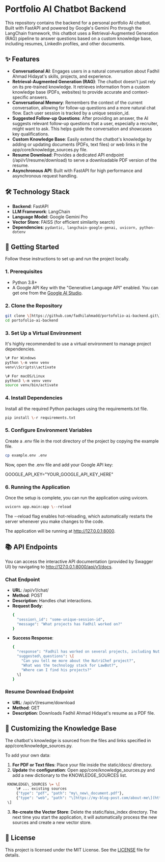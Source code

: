 # **Portfolio AI Chatbot Backend**

This repository contains the backend for a personal portfolio AI chatbot. Built with FastAPI and powered by Google's Gemini Pro through the LangChain framework, this chatbot uses a Retrieval-Augmented Generation (RAG) pipeline to answer questions based on a custom knowledge base, including resumes, LinkedIn profiles, and other documents.

## **✨ Features**

* **Conversational AI**: Engages users in a natural conversation about Fadhil Ahmad Hidayat's skills, projects, and experience.  
* **Retrieval-Augmented Generation (RAG)**: The chatbot doesn't just rely on its pre-trained knowledge. It retrieves information from a custom knowledge base (PDFs, websites) to provide accurate and context-specific answers.  
* **Conversational Memory**: Remembers the context of the current conversation, allowing for follow-up questions and a more natural chat flow. Each user session is tracked by a unique session\_id.  
* **Suggested Follow-up Questions**: After providing an answer, the AI suggests relevant follow-up questions that a user, especially a recruiter, might want to ask. This helps guide the conversation and showcases key qualifications.  
* **Custom Knowledge Base**: Easily extend the chatbot's knowledge by adding or updating documents (PDFs, text files) or web links in the app/core/knowledge\_sources.py file.  
* **Resume Download**: Provides a dedicated API endpoint (/api/v1/resume/download) to serve a downloadable PDF version of the resume.  
* **Asynchronous API**: Built with FastAPI for high performance and asynchronous request handling.

## **🛠️ Technology Stack**

* **Backend**: FastAPI  
* **LLM Framework**: LangChain  
* **Language Model**: Google Gemini Pro  
* **Vector Store**: FAISS (for efficient similarity search)  
* **Dependencies**: ```pydantic, langchain-google-genai, uvicorn, python-dotenv```

## **🚀 Getting Started**

Follow these instructions to set up and run the project locally.

### **1\. Prerequisites**

* Python 3.8+  
* A Google API Key with the "Generative Language API" enabled. You can get one from the [Google AI Studio](https://aistudio.google.com/app/apikey).

### **2\. Clone the Repository**
```bash
git clone \[https://github.com/fadhilahmadd/portofolio-ai-backend.git\](https://github.com/fadhilahmadd/portofolio-ai-backend.git)  
cd portofolio-ai-backend
```
### **3\. Set Up a Virtual Environment**

It's highly recommended to use a virtual environment to manage project dependencies.
```bash
\# For Windows  
python \-m venv venv  
venv\\Scripts\\activate
```
```bash
\# For macOS/Linux  
python3 \-m venv venv  
source venv/bin/activate
```
### **4\. Install Dependencies**

Install all the required Python packages using the requirements.txt file.
```bash
pip install \-r requirements.txt
```
### **5\. Configure Environment Variables**

Create a .env file in the root directory of the project by copying the example file.
```bash
cp example.env .env
```
Now, open the .env file and add your Google API key:

GOOGLE\_API\_KEY="YOUR\_GOOGLE\_API\_KEY\_HERE"

### **6\. Running the Application**

Once the setup is complete, you can run the application using uvicorn.
```bash
uvicorn app.main:app \--reload
```
The \--reload flag enables hot-reloading, which automatically restarts the server whenever you make changes to the code.

The application will be running at http://127.0.0.1:8000.

## **📚 API Endpoints**

You can access the interactive API documentation (provided by Swagger UI) by navigating to http://127.0.0.1:8000/api/v1/docs.

### **Chat Endpoint**

* **URL**: /api/v1/chat/  
* **Method**: POST  
* **Description**: Handles chat interactions.  
* **Request Body**:
  ```bash  
  {  
    "session\_id": "some-unique-session-id",  
    "message": "What projects has Fadhil worked on?"  
  }
  ```
* **Success Response**:  
  ```bash
  {  
    "response": "Fadhil has worked on several projects, including NutriChef, an Android app for recipe recommendations, and LawBot, a legal chatbot for Indonesian law. Would you like to know more about a specific project?",  
    "suggested\_questions": \[  
      "Can you tell me more about the NutriChef project?",  
      "What was the technology stack for LawBot?",  
      "Where can I find his projects?"  
    \]  
  }
  ```

### **Resume Download Endpoint**

* **URL**: /api/v1/resume/download  
* **Method**: GET  
* **Description**: Downloads Fadhil Ahmad Hidayat's resume as a PDF file.

## **🧠 Customizing the Knowledge Base**

The chatbot's knowledge is sourced from the files and links specified in app/core/knowledge\_sources.py.

To add your own data:

1. **For PDF or Text files**: Place your file inside the static/docs/ directory.  
2. **Update** the **configuration**: Open app/core/knowledge\_sources.py and add a new dictionary to the KNOWLEDGE\_SOURCES list.  
  ```bash
   KNOWLEDGE\_SOURCES \= \[  
       \# ... existing sources  
       {"type": "pdf", "path": "my\_new\_document.pdf"},  
       {"type": "web", "path": "\[https://my-blog-post.com/about-me\](https://my-blog-post.com/about-me)"},  
   \]
  ```

3. **Re-create the Vector Store**: Delete the static/faiss\_index directory. The next time you start the application, it will automatically process the new sources and create a new vector store.

## **📄 License**

This project is licensed under the MIT License. See the [LICENSE](https://www.google.com/search?q=LICENSE) file for details.